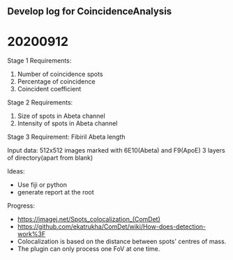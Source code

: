 ## Develop log for CoincidenceAnalysis

# 20200912
Stage 1 Requirements:
1. Number of coincidence spots
2. Percentage of coincidence
3. Coincident coefficient

Stage 2 Requirements:
1. Size of spots in Abeta channel
2. Intensity of spots in Abeta channel

Stage 3 Requirement:
Fibiril Abeta length

Input data:
512x512 images
marked with 6E10(Abeta) and F9(ApoE)
3 layers of directory(apart from blank)

Ideas:
- Use fiji or python
- generate report at the root

Progress:
- https://imagej.net/Spots_colocalization_(ComDet)
- https://github.com/ekatrukha/ComDet/wiki/How-does-detection-work%3F
- Colocalization is based on the distance between spots' centres of mass.
- The plugin can only process one FoV at one time. 